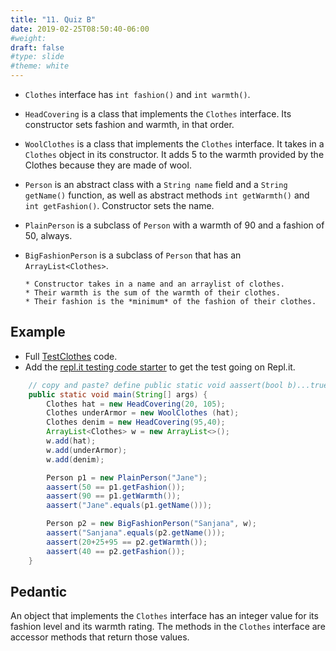 ```yaml
---
title: "11. Quiz B"
date: 2019-02-25T08:50:40-06:00
#weight: 
draft: false
#type: slide
#theme: white
---
```


* `Clothes` interface has `int fashion()` and `int warmth()`.

* `HeadCovering` is a class that implements the `Clothes` interface. Its constructor
  sets fashion and warmth, in that order.

* `WoolClothes` is a class that implements the `Clothes` interface. It
  takes in a `Clothes` object in its constructor. It adds 5 to 
  the warmth provided by the Clothes because they are made of wool.

* `Person` is an abstract class with a `String name` field and a
  `String getName()` function, as well as abstract methods `int
  getWarmth()` and `int getFashion()`. Constructor sets the name.
  
* `PlainPerson` is a subclass of `Person` with a warmth of 90 and a
  fashion of 50, always.
  
* `BigFashionPerson` is a subclass of `Person` that has an
  `ArrayList<Clothes>`. 
  
      * Constructor takes in a name and an arraylist of clothes.
      * Their warmth is the sum of the warmth of their clothes. 
      * Their fashion is the *minimum* of the fashion of their clothes. 

## Example

* Full [TestClothes](TestClothes.java) code.
* Add the [repl.it testing code starter](ReplItTest.java) to get the
test going on Repl.it.

```java
    // copy and paste? define public static void aassert(bool b)...true=ok, false=fail
    public static void main(String[] args) {
        Clothes hat = new HeadCovering(20, 105);
        Clothes underArmor = new WoolClothes (hat);
        Clothes denim = new HeadCovering(95,40);
        ArrayList<Clothes> w = new ArrayList<>();
        w.add(hat);
        w.add(underArmor);
        w.add(denim);

        Person p1 = new PlainPerson("Jane");
        aassert(50 == p1.getFashion());
        aassert(90 == p1.getWarmth());
        aassert("Jane".equals(p1.getName()));

        Person p2 = new BigFashionPerson("Sanjana", w);
        aassert("Sanjana".equals(p2.getName()));
        aassert(20+25+95 == p2.getWarmth());
        aassert(40 == p2.getFashion());
    }
```

## Pedantic

An object that implements the `Clothes` interface has an integer value
for its fashion level and its warmth rating. The methods in the
`Clothes` interface are accessor methods that return those values.

